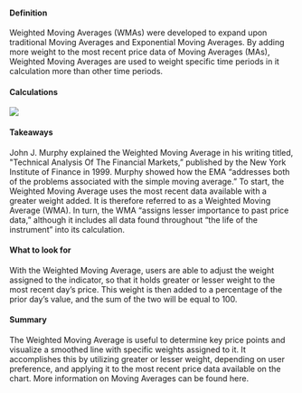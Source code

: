 #### Definition

Weighted Moving Averages (WMAs) were developed to expand upon traditional Moving Averages and Exponential Moving Averages. By adding more weight to the most recent price data of Moving Averages (MAs), Weighted Moving Averages are used to weight specific time periods in it calculation more than other time periods.

#### Calculations

![](https://s3.amazonaws.com/cdn.freshdesk.com/data/helpdesk/attachments/production/43156669763/original/aEhEBkdIltRVVA_RaBxRVoqKz8UD6ugPgw.png?1599750579)

#### Takeaways

John J. Murphy explained the Weighted Moving Average in his writing titled, "Technical Analysis Of The Financial Markets,” published by the New York Institute of Finance in 1999. Murphy showed how the EMA “addresses both of the problems associated with the simple moving average.” To start, the Weighted Moving Average uses the most recent data available with a greater weight added. It is therefore referred to as a Weighted Moving Average (WMA). In turn, the WMA “assigns lesser importance to past price data,” although it includes all data found throughout “the life of the instrument” into its calculation.

#### What to look for

With the Weighted Moving Average, users are able to adjust the weight assigned to the indicator, so that it holds greater or lesser weight to the most recent day’s price. This weight is then added to a percentage of the prior day’s value, and the sum of the two will be equal to 100.

#### Summary

The Weighted Moving Average is useful to determine key price points and visualize a smoothed line with specific weights assigned to it. It accomplishes this by utilizing greater or lesser weight, depending on user preference, and applying it to the most recent price data available on the chart. More information on Moving Averages can be found here.